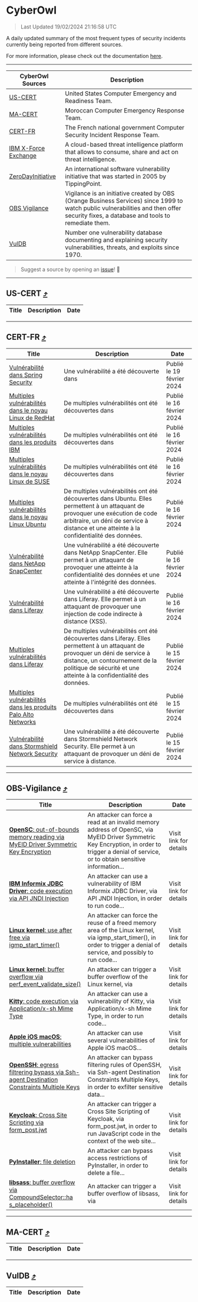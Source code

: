 
 <div id='top'></div>

# CyberOwl

 > Last Updated 19/02/2024 21:16:58 UTC
 
 A daily updated summary of the most frequent types of security incidents currently being reported from different sources.
 
 For more information, please check out the documentation [here](./docs/README.md).
 
 ---
 |CyberOwl Sources|Description|
 |---|---|
 |[US-CERT](#us-cert-arrow_heading_up)|United States Computer Emergency and Readiness Team.|
 |[MA-CERT](#ma-cert-arrow_heading_up)|Moroccan Computer Emergency Response Team.|
 |[CERT-FR](#cert-fr-arrow_heading_up)|The French national government Computer Security Incident Response Team.|
 |[IBM X-Force Exchange](#ibmcloud-arrow_heading_up)|A cloud-based threat intelligence platform that allows to consume, share and act on threat intelligence.|
 |[ZeroDayInitiative](#zerodayinitiative-arrow_heading_up)|An international software vulnerability initiative that was started in 2005 by TippingPoint.|
 |[OBS Vigilance](#obs-vigilance-arrow_heading_up)|Vigilance is an initiative created by OBS (Orange Business Services) since 1999 to watch public vulnerabilities and then offer security fixes, a database and tools to remediate them.|
 |[VulDB](#vuldb-arrow_heading_up)|Number one vulnerability database documenting and explaining security vulnerabilities, threats, and exploits since 1970.|
 
 > Suggest a source by opening an [issue](https://github.com/karimhabush/cyberowl/issues)! :raised_hands:
 ---

## US-CERT [:arrow_heading_up:](#cyberowl)

 |Title|Description|Date|
 |---|---|---|
 
 ---

## CERT-FR [:arrow_heading_up:](#cyberowl)

 |Title|Description|Date|
 |---|---|---|
 |[Vulnérabilité dans Spring Security](https://www.cert.ssi.gouv.fr/avis/CERTFR-2024-AVI-0147/)|Une vulnérabilité a été découverte dans |Publié le 19 février 2024|
 |[Multiples vulnérabilités dans le noyau Linux de RedHat](https://www.cert.ssi.gouv.fr/avis/CERTFR-2024-AVI-0146/)|De multiples vulnérabilités ont été découvertes dans |Publié le 16 février 2024|
 |[Multiples vulnérabilités dans les produits IBM](https://www.cert.ssi.gouv.fr/avis/CERTFR-2024-AVI-0145/)|De multiples vulnérabilités ont été découvertes dans |Publié le 16 février 2024|
 |[Multiples vulnérabilités dans le noyau Linux de SUSE](https://www.cert.ssi.gouv.fr/avis/CERTFR-2024-AVI-0144/)|De multiples vulnérabilités ont été découvertes dans |Publié le 16 février 2024|
 |[Multiples vulnérabilités dans le noyau Linux Ubuntu](https://www.cert.ssi.gouv.fr/avis/CERTFR-2024-AVI-0143/)|De multiples vulnérabilités ont été découvertes dans Ubuntu. Elles permettent à un attaquant de provoquer une exécution de code arbitraire, un déni de service à distance et une atteinte à la confidentialité des données.|Publié le 16 février 2024|
 |[Vulnérabilité dans NetApp SnapCenter](https://www.cert.ssi.gouv.fr/avis/CERTFR-2024-AVI-0142/)|Une vulnérabilité a été découverte dans NetApp SnapCenter. Elle permet à un attaquant de provoquer une atteinte à la confidentialité des données et une atteinte à l'intégrité des données.|Publié le 16 février 2024|
 |[Vulnérabilité dans Liferay](https://www.cert.ssi.gouv.fr/avis/CERTFR-2024-AVI-0141/)|Une vulnérabilité a été découverte dans Liferay. Elle permet à un attaquant de provoquer une injection de code indirecte à distance (XSS).|Publié le 16 février 2024|
 |[Multiples vulnérabilités dans Liferay](https://www.cert.ssi.gouv.fr/avis/CERTFR-2024-AVI-0140/)|De multiples vulnérabilités ont été découvertes dans Liferay. Elles permettent à un attaquant de provoquer un déni de service à distance, un contournement de la politique de sécurité et une atteinte à la confidentialité des données.|Publié le 15 février 2024|
 |[Multiples vulnérabilités dans les produits Palo Alto Networks](https://www.cert.ssi.gouv.fr/avis/CERTFR-2024-AVI-0139/)|De multiples vulnérabilités ont été découvertes dans |Publié le 15 février 2024|
 |[Vulnérabilité dans Stormshield Network Security](https://www.cert.ssi.gouv.fr/avis/CERTFR-2024-AVI-0138/)|Une vulnérabilité a été découverte dans Stormshield Network Security. Elle permet à un attaquant de provoquer un déni de service à distance.|Publié le 15 février 2024|
 
 ---

## OBS-Vigilance [:arrow_heading_up:](#cyberowl)

 |Title|Description|Date|
 |---|---|---|
 |[<a href="https://vigilance.fr/vulnerability/OpenSC-out-of-bounds-memory-reading-via-MyEID-Driver-Symmetric-Key-Encryption-43150" class="noirorange"><b>OpenSC</b>: out-of-bounds memory reading via MyEID Driver Symmetric Key Encryption</a>](https://vigilance.fr/vulnerability/OpenSC-out-of-bounds-memory-reading-via-MyEID-Driver-Symmetric-Key-Encryption-43150)|An attacker can force a read at an invalid memory address of OpenSC, via MyEID Driver Symmetric Key Encryption, in order to trigger a denial of service, or to obtain sensitive information...|Visit link for details|
 |[<a href="https://vigilance.fr/vulnerability/IBM-Informix-JDBC-Driver-code-execution-via-API-JNDI-Injection-43148" class="noirorange"><b>IBM Informix JDBC Driver</b>: code execution via API JNDI Injection</a>](https://vigilance.fr/vulnerability/IBM-Informix-JDBC-Driver-code-execution-via-API-JNDI-Injection-43148)|An attacker can use a vulnerability of IBM Informix JDBC Driver, via API JNDI Injection, in order to run code...|Visit link for details|
 |[<a href="https://vigilance.fr/vulnerability/Linux-kernel-use-after-free-via-igmp-start-timer-43147" class="noirorange"><b>Linux kernel</b>: use after free via igmp_start_timer()</a>](https://vigilance.fr/vulnerability/Linux-kernel-use-after-free-via-igmp-start-timer-43147)|An attacker can force the reuse of a freed memory area of the Linux kernel, via igmp_start_timer(), in order to trigger a denial of service, and possibly to run code...|Visit link for details|
 |[<a href="https://vigilance.fr/vulnerability/Linux-kernel-buffer-overflow-via-perf-event-validate-size-43145" class="noirorange"><b>Linux kernel</b>: buffer overflow via <wbr>perf_event_validate_<wbr>size()</wbr></wbr></a>](https://vigilance.fr/vulnerability/Linux-kernel-buffer-overflow-via-perf-event-validate-size-43145)|An attacker can trigger a buffer overflow of the Linux kernel, via |Visit link for details|
 |[<a href="https://vigilance.fr/vulnerability/Kitty-code-execution-via-Application-x-sh-Mime-Type-41284" class="noirorange"><b>Kitty</b>: code execution via Application/x-sh Mime Type</a>](https://vigilance.fr/vulnerability/Kitty-code-execution-via-Application-x-sh-Mime-Type-41284)|An attacker can use a vulnerability of Kitty, via Application/x-sh Mime Type, in order to run code...|Visit link for details|
 |[<a href="https://vigilance.fr/vulnerability/Apple-iOS-macOS-multiple-vulnerabilities-41283" class="noirorange"><b>Apple iOS  macOS</b>: multiple vulnerabilities</a>](https://vigilance.fr/vulnerability/Apple-iOS-macOS-multiple-vulnerabilities-41283)|An attacker can use several vulnerabilities of Apple iOS  macOS...|Visit link for details|
 |[<a href="https://vigilance.fr/vulnerability/OpenSSH-egress-filtrering-bypass-via-Ssh-agent-Destination-Constraints-Multiple-Keys-43143" class="noirorange"><b>OpenSSH</b>: egress filtrering bypass via Ssh-agent Destination Constraints Multiple Keys</a>](https://vigilance.fr/vulnerability/OpenSSH-egress-filtrering-bypass-via-Ssh-agent-Destination-Constraints-Multiple-Keys-43143)|An attacker can bypass filtering rules of OpenSSH, via Ssh-agent Destination Constraints Multiple Keys, in order to exfilter sensitive data...|Visit link for details|
 |[<a href="https://vigilance.fr/vulnerability/Keycloak-Cross-Site-Scripting-via-form-post-jwt-43142" class="noirorange"><b>Keycloak</b>: Cross Site Scripting via form_post.jwt</a>](https://vigilance.fr/vulnerability/Keycloak-Cross-Site-Scripting-via-form-post-jwt-43142)|An attacker can trigger a Cross Site Scripting of Keycloak, via form_post.jwt, in order to run JavaScript code in the context of the web site...|Visit link for details|
 |[<a href="https://vigilance.fr/vulnerability/PyInstaller-file-deletion-43141" class="noirorange"><b>PyInstaller</b>: file deletion</a>](https://vigilance.fr/vulnerability/PyInstaller-file-deletion-43141)|An attacker can bypass access restrictions of PyInstaller, in order to delete a file...|Visit link for details|
 |[<a href="https://vigilance.fr/vulnerability/libsass-buffer-overflow-via-CompoundSelector-has-placeholder-43140" class="noirorange"><b>libsass</b>: buffer overflow via <wbr>CompoundSelector::ha<wbr>s_placeholder()</wbr></wbr></a>](https://vigilance.fr/vulnerability/libsass-buffer-overflow-via-CompoundSelector-has-placeholder-43140)|An attacker can trigger a buffer overflow of libsass, via |Visit link for details|
 
 ---

## MA-CERT [:arrow_heading_up:](#cyberowl)

 |Title|Description|Date|
 |---|---|---|
 
 ---

## VulDB [:arrow_heading_up:](#cyberowl)

 |Title|Description|Date|
 |---|---|---|
 